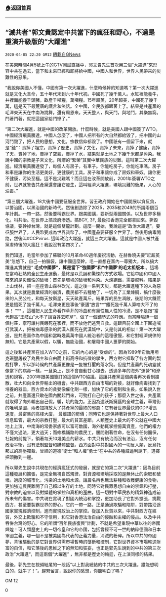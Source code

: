 ###  [:house:返回首頁](https://github.com/ourhimalayas/txt)
---

## “滅共者”郭文貴認定中共當下的瘋狂和野心，不過是重演升級版的“大躍進”
`2020-04-05 22:20 GM12` [轉載自GNews](https://gnews.org/zh-hant/163310/)

在美東時間4月5號上午的GTV測試直播中，郭文貴先生首次用三個”大躍進”來形容中共在過去，當下和未來已經和即將給中國，中國人和世界，世界人民帶來的災難性的惡果。

“我說你美國人不懂，中國有第一次大躍進，什麼時候幹的知道嗎？第一次大躍進就是文化大革命，五十年代末到六十年代初。中國死了幾千萬人。水缸裡能養牛，井裡面能養千頭豬，畝產千噸糧，萬噸糧。15年超英，20年超美，中國死了幾千萬，這是天下最荒唐的謊言和笑話。全中國，全民族都跟著上了。結果是共產黨的毛澤東天天在中南海跳舞，還有周恩來。天天整人，與天鬥，與地鬥，其樂無窮。鬥著鬥著，就把這國家給鬥慘了。”

“第二次大躍進，就是中國的改革開放。什麼時候，就是美國人跟中國簽了WTO。中國經濟飛黃騰達。中國人怎麼了，中國人把所有的大自然都給毀了。把中國的山河鬥毀了，把人民的思想，文化，宗教信仰都毀了。中國祇有一個留下來，就是”錢“：賣掉了祖宗，賣掉了歷史，賣掉了文化，賣掉了未來，賣掉了健康，賣掉了天，賣掉了地，賣掉了空氣，賣掉了水，結果就是土地之下幾千米都是污染。我說中國的宗教是子宮文化，所謂的“繁榮”其實中華民族的災難。這叫第二次大躍進。經濟飛黃騰達發了，每個人有房子，有車子。你能吃房子，你能吃車嗎。房子和車是讓你的生活更美好，更健康的工具。房子和車讓你成了房奴和車奴。讓你更不健康，污染至極。這不是災難嗎？而且這在改革開放前，2001年簽署WTO之前，世界就警告共產黨還會讓它發生，這叫經濟大躍進，環境災難的後果，人心的淪喪。”

“第三個大躍進，18大後中國要征服全世界。習王政府開始在中國開展以貪反貪，以警治國，以黑治國的新時代。然後創造除了2025，2035和2049的所謂兩個百年計劃。一帶一路，然後要稱霸世界。跟美國講，要新型兩國關係。以及世界多極化。叫共治。在世界上搞政府滲透。搞BGY, 3F, 最後把香港完全都拿回來。撕毀協議，要幹掉台灣，就是這個雙龍計劃。這麼一開始，我說這是“政治大躍進”。要征服世界了，人民幣要成為世界貨幣了。中國產品要征服全世界了。然後用病毒開路，然後叫#CCPvirus. 這叫政治大躍進，就這三次大躍進。這就是中國人被共產黨虐待後的大瘋狂！我說沒有第四次了。”

我們知道，毛當年參加了蘇聯的10月革命40週年慶祝活動，在赫魯曉夫要”赶超英美“忽悠下，自己一拍腦袋，讓中國這麼幹。毛一直想在黨內一尊獨大，所以搞大躍進其實就是“ **毛式中國夢”，**算是當下**“強國夢”**和**“中國夢’的毛太祖版本** 。這場在當時狂熱的全民生產運動，最終是以荒誕和驚悚的方式收場。它給中國和中國人帶來的是災難性的破壞：首先是環境的破壞和污染。大煉鋼鐵，需要燃料。結果是上山伐林，把一座座青山森林砍光，這之後一系列天災，都是大躍進種下的人為惡果。其次就是農業經濟的崩潰，農民都不去種地了，一切為了工業煉鋼，搞什麼後來的人民公社，和每天放衛星，天天畝產萬斤。結果弄的民生凋敝，後期的大饑荒更是餓死了幾千萬人。毛澤東更是事後”豪邁“放言**“餓死幾千萬人算啥大不了的事！ ”** 。這種把人民生命看作草芥的冷血和有黨性無人性的冷漠，是不是跟”當代趙高“王岐山”大不了讓百姓去吃草“，做了一個鋪墊式的呼應。而當時隔絕一個個村莊，寧可讓村民餓死在家裡，而不放他們逃荒自救。這跟目前全國上下圍追喊打武漢人，把被病毒感染的武漢人圍死在武漢城中，又是何其的相似！第一次大躍進，是共產黨作為中國和當時幾萬萬中國人統治者的這種傲慢，和它對經濟規律的無知。它是共產黨以假，以騙，無能治國，和屠殺中國人噩夢的開始。

這之後和共產黨在加入WTO之前，它的內心的是”受虐的“。因為1989年它動用坦克碾壓屠殺了為民主和自由而上街高呼和抗徵的學生，西方對它採取了各方面的製裁打擊，所以那時候的共產黨更像是一隻被打壓的落水狗。但是共產黨的死魂靈就像當下的病毒一樣，一旦染上，是不會自動甘心褪去。透過多年的海外”運營“和滲透和說客，2001年跟美國簽訂的這個WTO協議。這讓共產黨這個病毒再次看到擴散，壯大和向全世界輸出的機會。中共跟西方自由市場的對接，就好像病毒找到了培養的器皿，西方資本的貪婪像催化劑一樣，加快了它的複制和生長。如果說入世之前，共產黨還只敢在國內關起門來，可勁打自己的孩子；那麼入世之後，共產黨就取得了向外輸出自己假，騙，坑的能力。正因為達沃斯擁護的全球主義，華爾街的唯利是圖，兩者加持放大了共產黨的最終的邪惡：它有著世界最快的GDP增長速度，最密集的高樓大廈， 最離譜的房價；同時它也是保持著對世界上最大人口信息監管，最大的宗教打壓，最大的貧富差距。人類歷史上最大的不公就在中國大地上上演，中南海的常委家族可以富可敵國，海外動輒掌控億萬資產，他們的權力不僅大過法，更大過天；而修橋鋪路的農民工，腰間別著性命，在沒有任何醫保，社報的前提下，領著每天10幾美金的薪水。中共只有統治而沒有法治，沒有任何政治平衡，沒有法制監督和媒體監督。西方面對中共對國內的一切反人類，反烏托邦式的高壓獨裁，曾經的道德”衛士“和人權”勇士“在中共的各種威逼利誘下，選擇把頭撇到一邊。

所以郭先生說中共現在的經濟瘋狂式的發展，就是它的第二次”大躍進“：因為目前這種發展和擴張，是完全無視自然規律，對資源和環境採取的是無休止的索取和破壞。過度的城市化，污染的土地和水源，讓農名再也無法耕種和收穫健康的食物，更加強迫農民離開了自己賴以生存的土地。同時它對民眾思想自由的禁錮和打壓，對宗教的迫害以及對媒體的掌控和真相的歪曲，這一切對中華民族的精氣神造成前所未有的傷害。中共現在實現了對國內統治和掌控，更加助長了它對外擴張，挑戰西方，甚至要製霸世界的野心。它的一帶一路，正是通過欺騙和陷阱，對帶路沿途國家實現經濟控制，進而實現政治上的掌控。從加入世貿以來，中共對西方在經貿，外交上欺騙和不守信用，和它對香港法治自由的侵蝕和主權的侵占。以及中共吞併台灣的野心。它的所謂“百年民族復興”計劃，不就是希望重現中華以往的帝國輝煌！可人類歷史上的一切帝皇和它的帝國，包括曾經不可一世的納粹德國和日本軍國主義，哪一個不是被美國為代表的正義力量，消滅的粉碎。所以中共的帝國夢，背後驅動的是它對世界供需市場暫時的壟斷和控制，它對世界資本市場輸送財富的自信，和它落後的思維之下的無知和狂妄，也正是郭先生說到的中共的第三次政治”大躍進“，而這兩個“大躍進” ，無非都是歷史的輪迴，在上演同樣的結果。

最後，郭先生在視頻結尾的一段話”以上對我總結的中共的三次大躍進，誰能想明白的，就牛了！“。趕緊留言，說說你的感想，你聽明白了嗎？

GM 12

0
